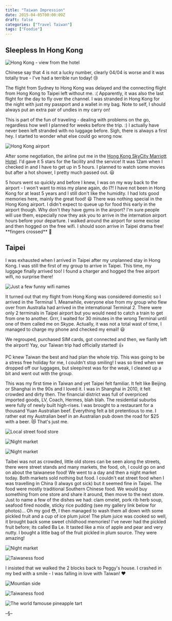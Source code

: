 ```yaml
---
title: "Taiwan Impression"
date: 2015-04-05T00:00:09Z
draft: false
categories: ["Travel Taiwan"]
tags: ["Foodie"]
---
```


## Sleepless In Hong Kong

![Hong Kong - view from the hotel](https://lh3.googleusercontent.com/pw/AL9nZEWzV3evshgVfSmvBGUQ1fcFmlUCOrPPI4YXdX7mrZxCwvIhX4Fy05g_g-ZK2Xive7sM4_F3f8Ek1fz8puQEtlZpeN3hNksndI8QIO-a1J9u9RO7j12AGHRDwTjYnP0B9PxVbueGZMkH3JNbvdeKnk7S=w2120-h1590-no?authuser=0 "Hong Kong - view from the hotel")

Chinese say that 4 is not a lucky number, clearly 04/04 is worse and it was totally true - I've had a terrible run today! 😢 

The flight from Sydney to Hong Kong was delayed and the connecting flight from Hong Kong to Taipei left without me. :( Apparently, it was also the last flight for the day to fly over the channel. I was stranded in Hong Kong for the night with just my passport and a wallet in my bag. Note to self, I should always put an extra pair of undies in my carry on!

This is part of the fun of traveling - dealing with problems on the go, regardless how well I planned for weeks before the trip. :) I actually have never been left stranded with no luggage before. Sigh, there is always a first hey. I started to wonder what else could go wrong now.

![Hong Kong airport](https://lh3.googleusercontent.com/9RdMR9gQVLt8CNKbYlVmkKqqGYXWXR1s9XkBNJohSUlGRPsXIbTheSeFLvT8Cpd2hiQtpV5z-uAiQw-CFE99x_HWBA8PmwUq3DYlc-dtNC920whORbQnc3fgXHRjJ0_a3QEXA0mEwfkeK-lWrqkK39hsjOx3MvABaqTHjhO3zut_9d0xDPhXB4VX0zw-qKI0jfMOCuzcziIhooMMs1FtF98Yc2T5ijcmFW3FK4nqapjPP0lvkHzK0pfI10bos5-DctGzsvz25XBiCTUDI7J6B9lR60435SQSfZukfeGW2wxZKXrZjBNW-LdTujWqnNm-7EpUpbdenorIqcJdXLxXEJVp4IrpMySFxDewEeNzL63CP22lgxq5RKKgMnduxiPcw2c5zfBtEaIRq_Fom5wIlomAvYTNQZu2IdbjOPkQ5shctnnvVAnx9KaCJYGu9KaVych-T-SPMVPar-eAUc04i99Sbps0o7Y33wImqT4Dc20s1pMSZCQBFWfWsciGciLgRK20CgQeJvrWm0HewR-elC_B16gu1K5fOjke-U_UH98J0NTMiIZ08mNF59qkSLihzmw7B5XZpEX6Z4diaEYyQN3RfTxamAMW46FjZ2SL-taMZpIwBP10cT4skzaCXrJX-0Ud6JxY9K44lOe2VwIeJzhpGRFdm1K7=s720-no)

After some negotiation, the airline put me in the [Hong Kong SkyCity Marriott Hotel](http://www.marriott.com/hotels/travel/hkgap-hong-kong-skycity-marriott-hotel/). I'd gave it 5 stars for the facility and the service! It was 12am when I checked in and I have to get up in 5 hours. I planned to watch some movies but after a hot shower, I pretty much passed out. 😃

<!--more-->5 hours went so quickly and before I knew, I was on my way back to the airport - I won't want to miss my plane again, do I?! I have not been in Hong Kong for at least 5 years and I still don't like the humidity. I had lots good memories here, mainly the great food! 😃&nbsp;There was nothing special in the Hong Kong airport. I didn't expect to queue up for food this early in the airport though. Why don't they have gyms in the airport? I'm sure people will use them, especially now they ask you to arrive in the internation airport hours before your departure. I walked around the airport for some excise and then hogged on the free wifi. I should soon arrive in Taipei drama free! **fingers crossed** 🤞

## Taipei

I was exhausted when I arrived in Taipei after my unplanned stay in Hong Kong. I was still the first of my group to arrive in Taipei. This time, my luggage finally arrived too! I found a charger and hogged the free airport wifi, no surprise there!

![Just a few funny wifi names](https://lh3.googleusercontent.com/I7njtgQUrzDBvzUlSadfxDapMS7tB4G7rJHNeq6873cMpfjhvqaDjFk0Pe-J9eiyhChzaO5ci6qc-xRvMCpQ0hQR9jcTtr0BHNEFdh4DmWADJlFrHHWMo1zDOjaWWdbd_Dvp2-BKovb_15z7l6r0IvJuuKx_8Dg3AONgihQSUow1Nn7tI5W9UPSQtUmz0LkcaIgOmCeiTLNEoknTPLWvxxhG4CLovIRruVMZHKgAB4q8FekrKWYaySfPzL6Wx8Cpfwbv5W2Z96qz-MXWcnkKnvTJ7c0Crx6LqOZbMSj35xKmcddeVXqPJqVyKLfYyEAeNYiknEO10GzLNO4ZML6J4SowZquFJYGhP2CK5D7ULp3pAOWfWErDfmX0dlM0tO0G8mitF2yQUkjFQ7caOJhHAr1a77En6xU5pvBmF5Du852Jt7ZwGnP2_KoqrCpl3bJRvRBqofUsVAk2rP9V7XdbLELLVwgPp53z6RhIEbFq7pPvyozTgRW5IO6k2l69w-sAQ4svrE8YPTpiqSLEZhdGvClYbPCedfaprkT3GyaJ-eKB6WVkuZ26S4EbDVwbEsQWKvKAyFdbuXHynqmRg9RzxhmGlG6aeO8XXB02KvmZoYKE6w_0=s620-no "Just a few funny wifi names")

It turned out that my flight from Hong Kong was considered domestic so I arrived in the Terminal 1. Meanwhile, everyone else from my group who flew over from Australia had arrived in the international Terminal 2. There were only 2 terminals in Taipei airport but you would need to catch a train to get from one to another. Grrr, I waited for 30 minutes in the wrong Terminal until one of them called me on Skype. Actually, it was not a total wast of time, I managed to charge my phone and checked my email! 😃

<!--more-->We regrouped, purchased SIM cards, got connected and then, we fianlly left the airport! Yay, our Taiwan trip had officially started! 👍

PC knew Taiwan the best and had plan the whole trip. This was going to be a stress free holiday for me, I couldn't stop smiling! I was so tired when we dropped off our luggages, but sleep/rest was for the weak, I cleaned up a bit and went out with the group.

This was my first time in Taiwan and yet Taipei felt familiar. It felt like Beijing or Shanghai in the 90s and I loved it. I was in Shanghai in 2010, it felt crowded and dirty then. The financial district was full of overpriced imported goods, LV, Coach, Hermes, blah blah. The residential suburbs were fully of newly built high-rises. I was brought to a restaurant for a thousand Yuan Australian beef. Everything felt a bit pretentious to me. I rather eat my Australian beef in an Australian pub down the road for $25 with a beer. 😻 That's just me.

![Local street food store](https://lh3.googleusercontent.com/B9U4x6ztoTekvOgAZmSIu0I5Pz4hhs43yqlIuNsdeVe0gHl9w7AVt4Dl5jtTQNjlHgORZVKcW5pRVvPJjGskNxAavkq67M-x-Ml13xSOUuEh7XbADxV5LJZ92GadBuIGJxOYCn8XlHf_hZvFW-5_TW9azPkG_UHh3b0VH11v7fmpvuESl5qyenb6KikxDJgZVVcdSauVkwOvXYaxpii1IkhwA5gGQwslW_wT5icQzcJViK0BQpSR_CDBfZMunvczuQtBA65eoYYY3A3nPFyU6hhBEZsk4ZZkoBk0ngwOI1vYWYb1t390F9bqggF4s9zAxgkzivTv8qIsInNwk1ygMr3tdzuaLCFihApsGsc0icDLbjTb-P03q-SZGWLZ1mo7qq3Qskfj9jWhxFOzy9D26B3LfzdNl_v1v5K_r-fga5yvY2gcuLjSfDmUP-FoSZ4fNejnzjkZdeT4-HJAdnsKlZN9WWDH3ukm7ALjz7NeT9_hAUKbCB7Z3RZ7hqO263p0VjrFxSOgHcsjyHGSbijK0KZdB3uUm6dFNtLrj_BEQCiFCt-nJk4WyXZ5OwFjeyFLg4wvC0RiVRNu0-HiuMBrR-vNgXHARPVSzebXEsIlADtlAii_AqmMhgndVZoZBtX_9h4pB2ILiqVlwv_w5_JQfhzXbgSYvdZt=w540-h720-no "Local street food store")

![Night market](https://lh3.googleusercontent.com/qPdIAYMxS003KJYnGGtKhpw6EL5ow6DIAUiY3izjY4gqib-bqA5PIEGDEEKUaiz2CHPv8SbT-xcrmzOONdEG4mKd7nzxneryfCPOx6ZRkwQWTIsyFJeP7mrLd9Up_gI7O_m1O6OeqQD5Fmw2StkUj533AhAAl0jf8V5H3VvhLAmn2JxHWLQ9NtPXvycyAYvbEU2si2JrHoQSwxfeSUTd2-YbguQCk8C7CcHCWvtwSLbuOzMh1QWL77TzNjrmBTqsKtsHdrVMa-JfNFjpeqSZuvRodnm-sGL4k7YElFshdIStJrFZmq8C03MwZWWR_q1i3yvrg7GUsEV1BEEWOV73lU3aCOidvoohO9Y366ZjWctH85Opgk0mUdecJifxzvwK1pZ-GkbcOv7ZCBgSLYRRf_dpZdMaYR9wNaVoO_6fKddbFJ6_KVEG-3146R15fzy9rszlx77k9yeYLpQ78d8fusbJ5A2s93zkVeOoxb21ZBVMNf_7dk4xCXs-5Ne9hvG3VqLvBnzbXYMMbALvcP0IJoyACWBReMAzo16npayqGyTtF0ae4AWQu9w7cXP5crMs_QuhRvJBqzITC7Kwvye2yAbHNT5jfGlIs0kHHDeiVO8DkDQ068WLpFuHenwMy8ksM99lxB97mL2K4kcGShk5izHVKYBWazgR=w960-h720-no "Night market")

![Night market](https://lh3.googleusercontent.com/hZW3ZCw8FUlJGZc3GXiKQf-7lWyn5GE9EwyG3d2isBXPKo-N5QvTy0deqiP5ueDNGw7BrbZzJqwyW7TeMxiAv4szmXNdyqwyiYj0XdwYU8LDSHofKBM_GTByuiSsjMNclNWBBUI_YAtS9zPZWWGIRc6qEb79bnblFhn1Pm8WD5IGF8TztAhiFocs_w7jhfhviP8pe5Q2fodBrQSVAWbAlFmlwNy6_fJCwsM47edmNLqiVQs52g_hxrykzNbijh1rDzzHNeoMaL-uLkGJmtqVYE1xil5IVvEYtxPXleZSRlJVUhuo9WkpaiTjS9dBD3kbNxnBGrwkNALSd92Oj3sG2ylbevIeXjFyuVMPa_JbJ3ZqtNjj_AUWXkaZy1TwRdgPsdWa8dQTHx4WQrRuwr1DWqXdx55lTHW1pR2DZiRkS3uKJ1hE15z6Z90GyBhLDNhpPUwynXuJ1GoAFtD4J4u3LPEnzKmFUp9VJKSIGMY85TttPWSyWa0K9u9suHdidhaCf9wk2dOsUKi6cT3jilEzxKCK0_nkvGN03IMEPsJeACCjMcI-jhHgi6WkrAf1a2OhzoHMljd-kMVgP7MQpv-T4TYpdvO8bSlM8mBfKEq0JXh2ORsPw6P2hnUV2tBNXkd8lHfrj6sJmedliOfvq45xxpzTd1xdMzVW=w531-h707-no "Night market")

Taibei was not as crowded, little old stores can be seen along the streets, there were street stands and many markets, the food, oh, I could go on and on about the taiwanese food! We went to a day and then a night market today. Both markets sold nothing but food. I couldn't eat street food when I was travelling in China (I always got sick) but it seemed fine in Taipei. The food were mostly traditional Southern Chinese food. We would buy something from one store and share it around, then move to the next store. Just to name a few of the dishes we had: clam omelet, pork rib herb soup, seafood fired noodle, sticky rice pudding (see my gallery link below for photos)... Oh my god 😳, I then managed to wash them all down with some pickled fruit and a cup of ice plum juice! The plum juice was cooked so well, it brought back some sweet childhood memories! I've never had the pickled fruit before; its called Ba Le. It tasted like a mix of apple and pear and very nutty. I bought a little bag of the fruit pickled in plum source. They were amazing!

![Night market](https://lh3.googleusercontent.com/bOQDrxmXY-OG-nJNDW-CZAJJ8k4nrJjsByapOHUShu3dlYae5iQUcjWE9g83tACjv1hiqqAMwG_VHOasWA9L1ny1TcYJITHUYfvwL0I1pCMH1WDsj1GydXjN_hK1KeZPOz40ZPQ5ZNtW78j68B98q2btOvavXlVLS37XJZLqYjN4wPI2Ki_xs5xLMbZ3Mu2nck-yzhYrMGQGALc-QMIsjZbXd9timRTuumGdII5NpXxgbigw5IaxvnmRXnIH59Ig-1yFRXGrgqQ3rQSPYuL_rYXu1pNlLkRi9m0WlroG5VNlVzkJkBTTCnx0i4h33Sjiacd6Y2Y29b2TaknhocQiRyefDVbuv2p98qicqgSCeqLdlhv5P3D5BKIuGIi8kxAH66FpKeNOo1MeCKSu5F6ztW1LYhBPeGYdRgUnyEq2TlYILaQywhOw4UHhPXGBbU286XYS88NQvlTjK7bTVYaeWweNaGjiU4H4I8cNO1qMHPXdtk93DynDEvm3nnWMkuXj4KrXJWRo_NrqK71i8iERajhCVdQEc0iYafDuK75dxWf8VwByODct3ZNppRF2rOcC5XhoxaHpFhfegLJnFIdCFIi4b-dU-SqlrG_x53gIiU0MeG2A-rf4It7MgRAFGnDGaEH-wni9dm7O1FSCe4L7Ggv65ulLyit0=w960-h720-no "Night market")

![Taiwaness food](https://lh3.googleusercontent.com/dutsO_mfjRGGkesGcOQDWSGw4CN2nRPGKJUCJLwGO8mtD-c28wZJzlbPmI7epoPav0m2lR_XF8AlOFic7uQ6-jmVH1AOD2Gve5sxu-MeEIKUnR-L3YBEC8ff51m28_NBJ6sV6jbr0-WwYLU0tl8ZJVqneL4wo9iMn3slvR9t2r5PwMddKQReVwUwNbT8EWFLfr0-Zrt50H5BzP1VCdB27oNMP3N99M0eAZ83O2_MKVdcExXqvodpHAoBVKBIXjhPi2Tyke3ZiAWzIxVdi7yoAkhqS5xlPxU_Z5VzKQvooOBoq-pCvqPrMyS2wUxN33t-0isfgrIfZ-HZBW-JrMLDL2ZYfYi3iho3A8R33oqxjW-I95RCYlL9g-2iMvjR5WoG4U9jmoDZ32Q789HuazES-y3vzH1QztDEi4w707xiv4lVTexb5D8zSzecWKTSEIo2GrKfQ17V2LgEWmU0_1WDkVZ1_9NGW7jSZL-oc4mYHyVajogtfKepgZ4_MLfbIvtpM9BT0GVORuwY4fooYWXE01f5XTSIrmU2b0R38UvZB2xP_skXlzPJ04e-R7zKhs-8oAQh5gf2sOLIxQW4qQBK4JsxPcYo-TltXtQNUhJlcnNFuts2gM7QGMFZc0FCsfXEHIsfjviBqnKU4vXxMBG4vUHjTEu7O94S=w960-h720-no "Taiwaness food")

I insisted that we walked the 2 blocks back to Peggy's house. I crashed in my bed with a smile - I was falling in love with Taiwan! ❤️

![Mountian side](https://lh3.googleusercontent.com/vtZhq8DeMw5kUah3L9uILubhp2ODzEYnYTPDah8ZRIX2UHapiXPdKcwHoJV9p-yiyYsaVXVDHE-eUIj-zerl2XYzelp7MQj9tgyEj9AVgJXe1oMvyZ3EDHJ0rn6WsCiG8GNMAU2bttX7grYWNY4foXmmB7e8eCFuXHgYfUsKDnqweLyky-4JXqjuc3AQvN6XXa_G9mC0mCsVWZ-gwn-mIgNY5EYiNzYu0TyvZZxLJ6rCh-p21hy0BD1Y_daGVryQBDAJcnlsOaRuiCOGFb7g_wdMOV7aR-Oo8f0D83APcx2li7-Uvl2MNzdX_zoBTTfvKLpyOShbufmSvmouxLE7IYyjvLjioNAoZSfN2D129hWZMzRwA1zqat2i1NM7dEN1_S-S07HizXwkEBz8Hbt7lyAIQnRN3Bqy70ZaUPGq2a7yBbEXH2ztaKy3Op-Wc9hLlRYuzp6lG4Uumw6LvQaAA-W6SpGhEKMbiX5lzLNr4M0w7TikL5k6ZF3CYM1GlgaT7jYSskd6KGlPzXz1hQ7Ow-etw4wojh1d60J8AzQjEJfjBPbD2Cb37AroR2pxvtEYFFD9pDgsFDV26vcjZqG9PKBJ_1ZuY9UEuyCsVJ_zNH8QzRtuxGDfWoNfY89j8Xc9eej6Y9XRlf3XPIiz8asn_ri8ju9c-sgS=w960-h720-no "Mountian side")

![Taiwaness food](https://lh3.googleusercontent.com/ygFL-7yz9uCbMIi2A8j74IMifsMi02SpJAgVWvTOpryO8g68cX9_Fuc7OBW3mVEhx19R3Mgi6_R_RnAe12JTjPJjkIn9xJHlI8sD6j61FkBeK5s0NKfh5xiK93mUl2wkv6SXUiNw3SXqz9gMCE26VDsN5HpRzA38uXoWzASNZYKCGm5zFQcnDYYAy7BauYTudiJu0NwWvfVgljKZ2OiF7_0wicerG3fmGcP8xDwF3nxhXBoRFNHCwlPTtS4Qo00jJowbXqnfN_f7magOVBo8NXjcyQKplTJsC7QFCUdGHLErY3V3YcKh0FyepOuFarPLAOEo6LYQp5pG9IUP8G3ZMw0IKu75Auug6SlNaY_qUjNdVbcOXE_rk-7kqE5aT9PyddRmt4fT9eem4jgWOomrmRfFE7Oj8aG8Qy4RwEQp_hMvB0uxyCWvld2Cok_b4J72TWZhpVQ51_vX5Z2xyl1PFLKO15gFX3K_lHPjlcOArEyw2NBPL9pgfJQfs04ZMNBOiOXxA2NWst1YG13EO1ix7xNTfs1lo76GisKBbhEvk9cH1wiLi42FArF7Gvui10jDQN_w_45k9fZ57zS8-v3fadLTV1MUixoLVH3ZVn1I5EYdw1zHmYmSwB62kgW8QHCGd5KsOV8A5dRFyOHQ_Fu_8R5nysiyYIw8=w1390-h678-no "Taiwaness food")

![The world famouse pineapple tart](https://lh3.googleusercontent.com/0xyOAyl_CbobrVJQVDf6og4REwMpDZtWGwFC2RHIJVqbxCCtHGK2FZ-00PUrmseHCwDL6W2Nxv0RStpGoWls6N0_1nX5KURL1xj-G-Ro1glURHttm92HTB-7EVWLXFKxJsY537SSAIvst62__3JHE8pEjlCfKsmGj1jg15O4fmsdCJzU3vjOZ_HvsDiLHTmrxCyH5Db2iQz0NVrh62b8VdQV3jp2wzimgRyDuqi_J7WB5zuw-ybIXwJyRMdpwi2NmdggV3r4o_aNGjoo74GUBifHyVs_p2s4Q6IXKtXG4w2aCv77OFYISC3HFuDoNL60YoZRiUFJRxkYfMut9Bno4LOX5x5NaQlX2b-dmVXASeDS8qBWbQrwfK9urS4nYmtXm3hjsgTCUYJli06882wGJZKBBEpizYZBt3YEDXfDFF5Gmge54-kmp4KmSTSTRaT9YPgICX-ArvYufW8qjf1_QjasWQaBSsodea41a6EY4cC5g1fIzFLWdLb29e549WQ36RrkVJDIItGTJGKnOzuv_C6SFBw4iLq5XAy3erYtylxrU7etYKBDSQg_ODe0OQKAkcwB0s--kMl0iqJnQsJQ6Vblk_-WLpblL82RegVI-37GiVJCs9z-UdZzFSMXweZPRF7ffuruV163eewzN2twE6HHEGsvUTjj=w960-h720-no "The world famouse pineapple tart")


–§–